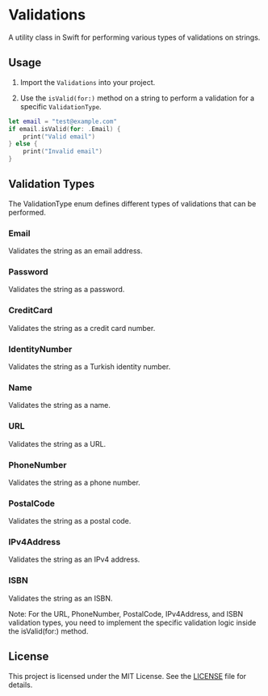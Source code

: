 # Validations

A utility class in Swift for performing various types of validations on strings.

## Usage

1. Import the `Validations` into your project.

2. Use the `isValid(for:)` method on a string to perform a validation for a specific `ValidationType`.

```swift
let email = "test@example.com"
if email.isValid(for: .Email) {
    print("Valid email")
} else {
    print("Invalid email")
}
```

## Validation Types
The ValidationType enum defines different types of validations that can be performed.

### Email
Validates the string as an email address.

### Password
Validates the string as a password.

### CreditCard
Validates the string as a credit card number.

### IdentityNumber
Validates the string as a Turkish identity number.

### Name
Validates the string as a name.

### URL
Validates the string as a URL.

### PhoneNumber
Validates the string as a phone number.

### PostalCode
Validates the string as a postal code.

### IPv4Address
Validates the string as an IPv4 address.

### ISBN
Validates the string as an ISBN.

Note: For the URL, PhoneNumber, PostalCode, IPv4Address, and ISBN validation types, you need to implement the specific validation logic inside the isValid(for:) method.

## License
This project is licensed under the MIT License. See the [LICENSE](LICENSE) file for details.
